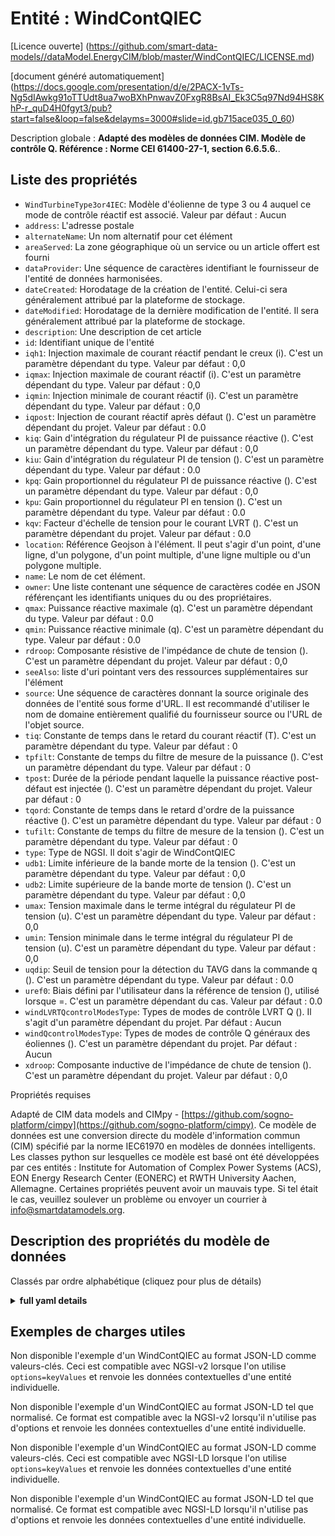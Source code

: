 Entité : WindContQIEC  
=====================  
[Licence ouverte] (https://github.com/smart-data-models//dataModel.EnergyCIM/blob/master/WindContQIEC/LICENSE.md)  
[document généré automatiquement] (https://docs.google.com/presentation/d/e/2PACX-1vTs-Ng5dIAwkg91oTTUdt8ua7woBXhPnwavZ0FxgR8BsAI_Ek3C5q97Nd94HS8KhP-r_quD4H0fgyt3/pub?start=false&loop=false&delayms=3000#slide=id.gb715ace035_0_60)  
Description globale : **Adapté des modèles de données CIM. Modèle de contrôle Q.  Référence : Norme CEI 61400-27-1, section 6.6.5.6.**.  

## Liste des propriétés  

- `WindTurbineType3or4IEC`: Modèle d'éolienne de type 3 ou 4 auquel ce mode de contrôle réactif est associé. Valeur par défaut : Aucun  - `address`: L'adresse postale  - `alternateName`: Un nom alternatif pour cet élément  - `areaServed`: La zone géographique où un service ou un article offert est fourni  - `dataProvider`: Une séquence de caractères identifiant le fournisseur de l'entité de données harmonisées.  - `dateCreated`: Horodatage de la création de l'entité. Celui-ci sera généralement attribué par la plateforme de stockage.  - `dateModified`: Horodatage de la dernière modification de l'entité. Il sera généralement attribué par la plateforme de stockage.  - `description`: Une description de cet article  - `id`: Identifiant unique de l'entité  - `iqh1`: Injection maximale de courant réactif pendant le creux (i). C'est un paramètre dépendant du type. Valeur par défaut : 0,0  - `iqmax`: Injection maximale de courant réactif (i). C'est un paramètre dépendant du type. Valeur par défaut : 0,0  - `iqmin`: Injection minimale de courant réactif (i). C'est un paramètre dépendant du type. Valeur par défaut : 0,0  - `iqpost`: Injection de courant réactif après défaut (). C'est un paramètre dépendant du projet. Valeur par défaut : 0.0  - `kiq`: Gain d'intégration du régulateur PI de puissance réactive (). C'est un paramètre dépendant du type. Valeur par défaut : 0,0  - `kiu`: Gain d'intégration du régulateur PI de tension (). C'est un paramètre dépendant du type. Valeur par défaut : 0.0  - `kpq`: Gain proportionnel du régulateur PI de puissance réactive (). C'est un paramètre dépendant du type. Valeur par défaut : 0,0  - `kpu`: Gain proportionnel du régulateur PI en tension (). C'est un paramètre dépendant du type. Valeur par défaut : 0.0  - `kqv`: Facteur d'échelle de tension pour le courant LVRT (). C'est un paramètre dépendant du projet. Valeur par défaut : 0.0  - `location`: Référence Geojson à l'élément. Il peut s'agir d'un point, d'une ligne, d'un polygone, d'un point multiple, d'une ligne multiple ou d'un polygone multiple.  - `name`: Le nom de cet élément.  - `owner`: Une liste contenant une séquence de caractères codée en JSON référençant les identifiants uniques du ou des propriétaires.  - `qmax`: Puissance réactive maximale (q). C'est un paramètre dépendant du type. Valeur par défaut : 0.0  - `qmin`: Puissance réactive minimale (q). C'est un paramètre dépendant du type. Valeur par défaut : 0.0  - `rdroop`: Composante résistive de l'impédance de chute de tension (). C'est un paramètre dépendant du projet. Valeur par défaut : 0,0  - `seeAlso`: liste d'uri pointant vers des ressources supplémentaires sur l'élément  - `source`: Une séquence de caractères donnant la source originale des données de l'entité sous forme d'URL. Il est recommandé d'utiliser le nom de domaine entièrement qualifié du fournisseur source ou l'URL de l'objet source.  - `tiq`: Constante de temps dans le retard du courant réactif (T). C'est un paramètre dépendant du type. Valeur par défaut : 0  - `tpfilt`: Constante de temps du filtre de mesure de la puissance (). C'est un paramètre dépendant du type. Valeur par défaut : 0  - `tpost`: Durée de la période pendant laquelle la puissance réactive post-défaut est injectée (). C'est un paramètre dépendant du projet. Valeur par défaut : 0  - `tqord`: Constante de temps dans le retard d'ordre de la puissance réactive (). C'est un paramètre dépendant du type. Valeur par défaut : 0  - `tufilt`: Constante de temps du filtre de mesure de la tension (). C'est un paramètre dépendant du type. Valeur par défaut : 0  - `type`: Type de NGSI. Il doit s'agir de WindContQIEC  - `udb1`: Limite inférieure de la bande morte de la tension (). C'est un paramètre dépendant du type. Valeur par défaut : 0,0  - `udb2`: Limite supérieure de la bande morte de tension (). C'est un paramètre dépendant du type. Valeur par défaut : 0,0  - `umax`: Tension maximale dans le terme intégral du régulateur PI de tension (u). C'est un paramètre dépendant du type. Valeur par défaut : 0,0  - `umin`: Tension minimale dans le terme intégral du régulateur PI de tension (u). C'est un paramètre dépendant du type. Valeur par défaut : 0,0  - `uqdip`: Seuil de tension pour la détection du TAVG dans la commande q (). C'est un paramètre dépendant du type. Valeur par défaut : 0.0  - `uref0`: Biais défini par l'utilisateur dans la référence de tension (), utilisé lorsque =. C'est un paramètre dépendant du cas. Valeur par défaut : 0.0  - `windLVRTQcontrolModesType`: Types de modes de contrôle LVRT Q (). Il s'agit d'un paramètre dépendant du projet. Par défaut : Aucun  - `windQcontrolModesType`: Types de modes de contrôle Q généraux des éoliennes ().  C'est un paramètre dépendant du projet. Par défaut : Aucun  - `xdroop`: Composante inductive de l'impédance de chute de tension (). C'est un paramètre dépendant du projet. Valeur par défaut : 0,0    
Propriétés requises  
Adapté de CIM data models and CIMpy - [https://github.com/sogno-platform/cimpy](https://github.com/sogno-platform/cimpy). Ce modèle de données est une conversion directe du modèle d'information commun (CIM) spécifié par la norme IEC61970 en modèles de données intelligents. Les classes python sur lesquelles ce modèle est basé ont été développées par ces entités : Institute for Automation of Complex Power Systems (ACS), EON Energy Research Center (EONERC) et RWTH University Aachen, Allemagne. Certaines propriétés peuvent avoir un mauvais type. Si tel était le cas, veuillez soulever un problème ou envoyer un courrier à info@smartdatamodels.org.  
## Description des propriétés du modèle de données  
Classés par ordre alphabétique (cliquez pour plus de détails)  
<details><summary><strong>full yaml details</strong></summary>    
```yaml  
WindContQIEC:    
  description: 'Adapted from CIM data models. Q control model.  Reference: IEC Standard 61400-27-1 Section 6.6.5.6.'    
  properties:    
    WindTurbineType3or4IEC:    
      description: 'Wind turbine type 3 or 4 model with which this reactive control mode is associated. Default: None'    
      type: number    
      x-ngsi:    
        model: https://schema.org/Number    
    address:    
      description: 'The mailing address'    
      properties:    
        addressCountry:    
          description: 'Property. The country. For example, Spain. Model:''https://schema.org/addressCountry'''    
          type: string    
        addressLocality:    
          description: 'Property. The locality in which the street address is, and which is in the region. Model:''https://schema.org/addressLocality'''    
          type: string    
        addressRegion:    
          description: 'Property. The region in which the locality is, and which is in the country. Model:''https://schema.org/addressRegion'''    
          type: string    
        postOfficeBoxNumber:    
          description: 'Property. The post office box number for PO box addresses. For example, 03578. Model:''https://schema.org/postOfficeBoxNumber'''    
          type: string    
        postalCode:    
          description: 'Property. The postal code. For example, 24004. Model:''https://schema.org/https://schema.org/postalCode'''    
          type: string    
        streetAddress:    
          description: 'Property. The street address. Model:''https://schema.org/streetAddress'''    
          type: string    
      type: Property    
      x-ngsi:    
        model: https://schema.org/address    
    alternateName:    
      description: 'An alternative name for this item'    
      type: Property    
    areaServed:    
      description: 'The geographic area where a service or offered item is provided'    
      type: Property    
      x-ngsi:    
        model: https://schema.org/Text    
    dataProvider:    
      description: 'A sequence of characters identifying the provider of the harmonised data entity.'    
      type: Property    
    dateCreated:    
      description: 'Entity creation timestamp. This will usually be allocated by the storage platform.'    
      format: date-time    
      type: Property    
    dateModified:    
      description: 'Timestamp of the last modification of the entity. This will usually be allocated by the storage platform.'    
      format: date-time    
      type: Property    
    description:    
      description: 'A description of this item'    
      type: Property    
    id:    
      anyOf: &windcontqiec_-_properties_-_owner_-_items_-_anyof    
        - description: 'Property. Identifier format of any NGSI entity'    
          maxLength: 256    
          minLength: 1    
          pattern: ^[\w\-\.\{\}\$\+\*\[\]`|~^@!,:\\]+$    
          type: string    
        - description: 'Property. Identifier format of any NGSI entity'    
          format: uri    
          type: string    
      description: 'Unique identifier of the entity'    
      type: Property    
    iqh1:    
      description: 'Maximum reactive current injection during dip (i). It is type dependent parameter. Default: 0.0'    
      type: number    
      x-ngsi:    
        model: https://schema.org/Number    
    iqmax:    
      description: 'Maximum reactive current injection (i). It is type dependent parameter. Default: 0.0'    
      type: number    
      x-ngsi:    
        model: https://schema.org/Number    
    iqmin:    
      description: 'Minimum reactive current injection (i). It is type dependent parameter. Default: 0.0'    
      type: number    
      x-ngsi:    
        model: https://schema.org/Number    
    iqpost:    
      description: 'Post fault reactive current injection (). It is project dependent parameter. Default: 0.0'    
      type: number    
      x-ngsi:    
        model: https://schema.org/Number    
    kiq:    
      description: 'Reactive power PI controller integration gain (). It is type dependent parameter. Default: 0.0'    
      type: number    
      x-ngsi:    
        model: https://schema.org/Number    
    kiu:    
      description: 'Voltage PI controller integration gain (). It is type dependent parameter. Default: 0.0'    
      type: number    
      x-ngsi:    
        model: https://schema.org/Number    
    kpq:    
      description: 'Reactive power PI controller proportional gain (). It is type dependent parameter. Default: 0.0'    
      type: number    
      x-ngsi:    
        model: https://schema.org/Number    
    kpu:    
      description: 'Voltage PI controller proportional gain (). It is type dependent parameter. Default: 0.0'    
      type: number    
      x-ngsi:    
        model: https://schema.org/Number    
    kqv:    
      description: 'Voltage scaling factor for LVRT current (). It is project dependent parameter. Default: 0.0'    
      type: number    
      x-ngsi:    
        model: https://schema.org/Number    
    location:    
      description: 'Geojson reference to the item. It can be Point, LineString, Polygon, MultiPoint, MultiLineString or MultiPolygon'    
      oneOf:    
        - description: 'Geoproperty. Geojson reference to the item. Point'    
          properties:    
            bbox:    
              items:    
                type: number    
              minItems: 4    
              type: array    
            coordinates:    
              items:    
                type: number    
              minItems: 2    
              type: array    
            type:    
              enum:    
                - Point    
              type: string    
          required:    
            - type    
            - coordinates    
          title: 'GeoJSON Point'    
          type: object    
        - description: 'Geoproperty. Geojson reference to the item. LineString'    
          properties:    
            bbox:    
              items:    
                type: number    
              minItems: 4    
              type: array    
            coordinates:    
              items:    
                items:    
                  type: number    
                minItems: 2    
                type: array    
              minItems: 2    
              type: array    
            type:    
              enum:    
                - LineString    
              type: string    
          required:    
            - type    
            - coordinates    
          title: 'GeoJSON LineString'    
          type: object    
        - description: 'Geoproperty. Geojson reference to the item. Polygon'    
          properties:    
            bbox:    
              items:    
                type: number    
              minItems: 4    
              type: array    
            coordinates:    
              items:    
                items:    
                  items:    
                    type: number    
                  minItems: 2    
                  type: array    
                minItems: 4    
                type: array    
              type: array    
            type:    
              enum:    
                - Polygon    
              type: string    
          required:    
            - type    
            - coordinates    
          title: 'GeoJSON Polygon'    
          type: object    
        - description: 'Geoproperty. Geojson reference to the item. MultiPoint'    
          properties:    
            bbox:    
              items:    
                type: number    
              minItems: 4    
              type: array    
            coordinates:    
              items:    
                items:    
                  type: number    
                minItems: 2    
                type: array    
              type: array    
            type:    
              enum:    
                - MultiPoint    
              type: string    
          required:    
            - type    
            - coordinates    
          title: 'GeoJSON MultiPoint'    
          type: object    
        - description: 'Geoproperty. Geojson reference to the item. MultiLineString'    
          properties:    
            bbox:    
              items:    
                type: number    
              minItems: 4    
              type: array    
            coordinates:    
              items:    
                items:    
                  items:    
                    type: number    
                  minItems: 2    
                  type: array    
                minItems: 2    
                type: array    
              type: array    
            type:    
              enum:    
                - MultiLineString    
              type: string    
          required:    
            - type    
            - coordinates    
          title: 'GeoJSON MultiLineString'    
          type: object    
        - description: 'Geoproperty. Geojson reference to the item. MultiLineString'    
          properties:    
            bbox:    
              items:    
                type: number    
              minItems: 4    
              type: array    
            coordinates:    
              items:    
                items:    
                  items:    
                    items:    
                      type: number    
                    minItems: 2    
                    type: array    
                  minItems: 4    
                  type: array    
                type: array    
              type: array    
            type:    
              enum:    
                - MultiPolygon    
              type: string    
          required:    
            - type    
            - coordinates    
          title: 'GeoJSON MultiPolygon'    
          type: object    
      type: Geoproperty    
    name:    
      description: 'The name of this item.'    
      type: Property    
    owner:    
      description: 'A List containing a JSON encoded sequence of characters referencing the unique Ids of the owner(s)'    
      items:    
        anyOf: *windcontqiec_-_properties_-_owner_-_items_-_anyof    
        description: 'Property. Unique identifier of the entity'    
      type: Property    
    qmax:    
      description: 'Maximum reactive power (q). It is type dependent parameter. Default: 0.0'    
      type: number    
      x-ngsi:    
        model: https://schema.org/Number    
    qmin:    
      description: 'Minimum reactive power (q). It is type dependent parameter. Default: 0.0'    
      type: number    
      x-ngsi:    
        model: https://schema.org/Number    
    rdroop:    
      description: 'Resistive component of voltage drop impedance (). It is project dependent parameter. Default: 0.0'    
      type: number    
      x-ngsi:    
        model: https://schema.org/Number    
    seeAlso:    
      description: 'list of uri pointing to additional resources about the item'    
      oneOf:    
        - items:    
            format: uri    
            type: string    
          minItems: 1    
          type: array    
        - format: uri    
          type: string    
      type: Property    
    source:    
      description: 'A sequence of characters giving the original source of the entity data as a URL. Recommended to be the fully qualified domain name of the source provider, or the URL to the source object.'    
      type: Property    
    tiq:    
      description: 'Time constant in reactive current lag (T). It is type dependent parameter. Default: 0'    
      type: number    
      x-ngsi:    
        model: https://schema.org/Number    
    tpfilt:    
      description: 'Power measurement filter time constant (). It is type dependent parameter. Default: 0'    
      type: number    
      x-ngsi:    
        model: https://schema.org/Number    
    tpost:    
      description: 'Length of time period where post fault reactive power is injected (). It is project dependent parameter. Default: 0'    
      type: number    
      x-ngsi:    
        model: https://schema.org/Number    
    tqord:    
      description: 'Time constant in reactive power order lag (). It is type dependent parameter. Default: 0'    
      type: number    
      x-ngsi:    
        model: https://schema.org/Number    
    tufilt:    
      description: 'Voltage measurement filter time constant (). It is type dependent parameter. Default: 0'    
      type: number    
      x-ngsi:    
        model: https://schema.org/Number    
    type:    
      description: 'NGSI type. It has to be WindContQIEC'    
      enum:    
        - WindContQIEC    
      type: Property    
    udb1:    
      description: 'Voltage dead band lower limit (). It is type dependent parameter. Default: 0.0'    
      type: number    
      x-ngsi:    
        model: https://schema.org/Number    
    udb2:    
      description: 'Voltage dead band upper limit (). It is type dependent parameter. Default: 0.0'    
      type: number    
      x-ngsi:    
        model: https://schema.org/Number    
    umax:    
      description: 'Maximum voltage in voltage PI controller integral term (u). It is type dependent parameter. Default: 0.0'    
      type: number    
      x-ngsi:    
        model: https://schema.org/Number    
    umin:    
      description: 'Minimum voltage in voltage PI controller integral term (u). It is type dependent parameter. Default: 0.0'    
      type: number    
      x-ngsi:    
        model: https://schema.org/Number    
    uqdip:    
      description: 'Voltage threshold for LVRT detection in q control (). It is type dependent parameter. Default: 0.0'    
      type: number    
      x-ngsi:    
        model: https://schema.org/Number    
    uref0:    
      description: 'User defined bias in voltage reference (), used when  =. It is case dependent parameter. Default: 0.0'    
      type: number    
      x-ngsi:    
        model: https://schema.org/Number    
    windLVRTQcontrolModesType:    
      description: 'Types of LVRT Q control modes (). It is project dependent parameter. Default: None'    
      type: number    
      x-ngsi:    
        model: https://schema.org/Number    
    windQcontrolModesType:    
      description: 'Types of general wind turbine Q control modes ().  It is project dependent parameter. Default: None'    
      type: number    
      x-ngsi:    
        model: https://schema.org/Number    
    xdroop:    
      description: 'Inductive component of voltage drop impedance (). It is project dependent parameter. Default: 0.0'    
      type: number    
      x-ngsi:    
        model: https://schema.org/Number    
  required: []    
  type: object    
```  
</details>    
## Exemples de charges utiles  
Non disponible l'exemple d'un WindContQIEC au format JSON-LD comme valeurs-clés. Ceci est compatible avec NGSI-v2 lorsque l'on utilise `options=keyValues` et renvoie les données contextuelles d'une entité individuelle.  
Non disponible l'exemple d'un WindContQIEC au format JSON-LD tel que normalisé. Ce format est compatible avec la NGSI-v2 lorsqu'il n'utilise pas d'options et renvoie les données contextuelles d'une entité individuelle.  
Non disponible l'exemple d'un WindContQIEC au format JSON-LD comme valeurs-clés. Ceci est compatible avec NGSI-LD lorsque l'on utilise `options=keyValues` et renvoie les données contextuelles d'une entité individuelle.  
Non disponible l'exemple d'un WindContQIEC au format JSON-LD tel que normalisé. Ce format est compatible avec NGSI-LD lorsqu'il n'utilise pas d'options et renvoie les données contextuelles d'une entité individuelle.  
